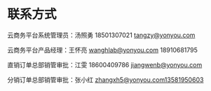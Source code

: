 # 联系方式

云商务平台系统管理员：汤照勇 18501307021 tangzy@yonyou.com

云商务平台产品经理：王怀亮 wanghlab@yonyou.com 18910681795

直销订单总部销管审批：江雯 18600409786 jiangwenb@yonyou.com

分销订单总部销管审批：张小红 zhangxh5@yonyou.com13581950603

